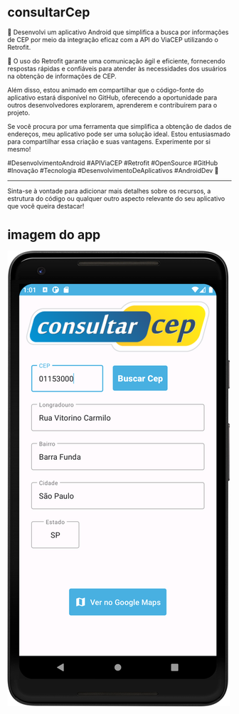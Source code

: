 # consultarCep


📱 Desenvolvi um aplicativo Android que simplifica a busca por informações de CEP por meio da integração eficaz com a API do ViaCEP utilizando o Retrofit.

🔗 O uso do Retrofit garante uma comunicação ágil e eficiente, fornecendo respostas rápidas e confiáveis para atender às necessidades dos usuários na obtenção de informações de CEP.

Além disso, estou animado em compartilhar que o código-fonte do aplicativo estará disponível no GitHub, oferecendo a oportunidade para outros desenvolvedores explorarem, aprenderem e contribuírem para o projeto.

Se você procura por uma ferramenta que simplifica a obtenção de dados de endereços, meu aplicativo pode ser uma solução ideal. Estou entusiasmado para compartilhar essa criação e suas vantagens. Experimente por si mesmo!

#DesenvolvimentoAndroid #APIViaCEP #Retrofit #OpenSource #GitHub #Inovação #Tecnologia #DesenvolvimentoDeAplicativos #AndroidDev 🚀

---

Sinta-se à vontade para adicionar mais detalhes sobre os recursos, a estrutura do código ou qualquer outro aspecto relevante do seu aplicativo que você queira destacar!

# imagem do app
 ![Imagem do Aplicativo](app/src/main/res/drawable/foto.png)
